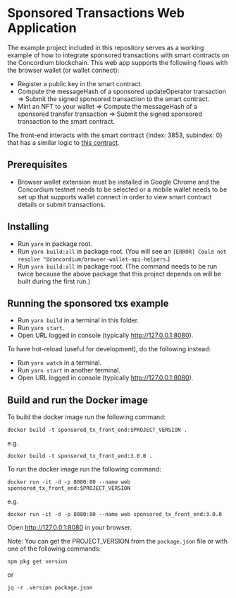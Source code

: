 # Sponsored Transactions Web Application

The example project included in this repository serves as a working example of how to integrate sponsored transactions with smart contracts on the Concordium blockchain. This web app supports the following flows with the browser wallet (or wallet connect):

-   Register a public key in the smart contract.
-   Compute the messageHash of a sponsored updateOperator transaction => Submit the signed sponsored transaction to the smart contract.
-   Mint an NFT to your wallet => Compute the messageHash of a sponsored transfer transaction => Submit the signed sponsored transaction to the smart contract.

The front-end interacts with the smart contract {index: 3853, subindex: 0} that has a similar logic to [this contract](https://github.com/Concordium/concordium-rust-smart-contracts/tree/main/examples/cis3-nft-sponsored-txs).

## Prerequisites

-   Browser wallet extension must be installed in Google Chrome and the Concordium testnet needs to be selected or a mobile wallet needs to be set up that supports wallet connect in order to view smart contract details or submit transactions.

## Installing

-   Run `yarn` in package root.
-   Run `yarn build:all` in package root. (You will see an `[ERROR] Could not resolve "@concordium/browser-wallet-api-helpers`.)
-   Run `yarn build:all` in package root. (The command needs to be run twice because the above package that this project depends on will be built during the first run.)

## Running the sponsored txs example

-   Run `yarn build` in a terminal in this folder.
-   Run `yarn start`.
-   Open URL logged in console (typically http://127.0.0.1:8080).

To have hot-reload (useful for development), do the following instead:

-   Run `yarn watch` in a terminal.
-   Run `yarn start` in another terminal.
-   Open URL logged in console (typically http://127.0.0.1:8080).

## Build and run the Docker image

To build the docker image run the following command:

```
docker build -t sponsored_tx_front_end:$PROJECT_VERSION .
```

e.g.

```
docker build -t sponsored_tx_front_end:3.0.0 .
```

To run the docker image run the following command:

```
docker run -it -d -p 8080:80 --name web sponsored_tx_front_end:$PROJECT_VERSION
```

e.g.

```
docker run -it -d -p 8080:80 --name web sponsored_tx_front_end:3.0.0
```

Open http://127.0.0.1:8080 in your browser.

Note: You can get the PROJECT_VERSION from the `package.json` file or with one of the following commands:

```
npm pkg get version
```

or

```
jq -r .version package.json
```
